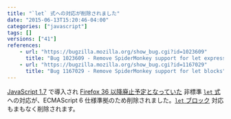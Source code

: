 ```yaml
---
title: "`let` 式への対応が削除されました"
date: "2015-06-13T15:20:46-04:00"
categories: ["javascript"]
tags: []
versions: ["41"]
references:
    - url: "https://bugzilla.mozilla.org/show_bug.cgi?id=1023609"
      title: "Bug 1023609 - Remove SpiderMonkey support for let expressions"
    - url: "https://bugzilla.mozilla.org/show_bug.cgi?id=1167029"
      title: "Bug 1167029 - Remove SpiderMonkey support for let blocks"
---
```

[JavaScript 1.7](https://developer.mozilla.org/docs/Web/JavaScript/New_in_JavaScript/1.7) で導入され [Firefox 36 以降廃止予定となっていた](https://www.fxsitecompat.dev/ja/docs/2014/let-blocks-and-expressions-have-been-deprecated/) 非標準 [`let` 式](https://developer.mozilla.org/docs/Web/JavaScript/Reference/Statements/let#let_expressions) への対応が、ECMAScript 6 仕様準拠のため削除されました。[`let` ブロック](https://developer.mozilla.org/docs/Web/JavaScript/Reference/Statements/let#let_blocks) 対応もまもなく削除されます。

